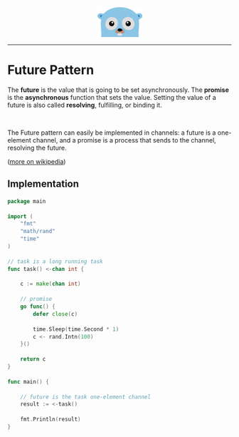 <p align="center">
  <img src="../gopher.png" />
</p>

---

# Future Pattern
The **future** is the value that is going to be set asynchronously. The **promise** is the **asynchronous**  function that sets the value. Setting the value of a future is also called **resolving**, fulfilling, or binding it.

<br />

The Future pattern can easily be implemented in channels: a future is a one-element channel, and a promise is a process that sends to the channel, resolving the future.

([more on wikipedia](https://en.wikipedia.org/wiki/Futures_and_promises))


## Implementation

```go
package main

import (
	"fmt"
	"math/rand"
	"time"
)

// task is a long running task
func task() <-chan int {

	c := make(chan int)

    // promise
	go func() {
		defer close(c)

		time.Sleep(time.Second * 1)
		c <- rand.Intn(100)
	}()

	return c
}

func main() {

    // future is the task one-element channel
    result := <-task()
    
	fmt.Println(result)
}

```

